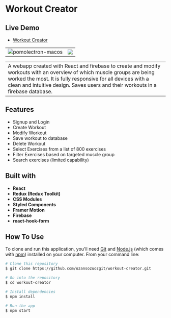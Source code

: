 Workout Creator
============

## Live Demo

- [Workout Creator](https://workout-creator-29a33.web.app/) 

|              |   |
|---------------------|----------------------|
|![pomolectron-macos](https://i.ibb.co/cgnLYLC/screenshot-responsive.png) | ![](https://i.ibb.co/R72yr6L/recording.gif) |


<table>
<tr>
<td>
  A webapp created with React and firebase to create and modify workouts with an overview of which muscle groups are being worked the most. It is fully responsive for all devices with a clean and intuitive design. Saves users and their workouts in a firebase database.
</td>
</tr>
</table>

## Features
- Signup and Login
- Create Workout
- Modify Workout
- Save workout to database
- Delete Workout
- Select Exercises from a list of 800 exercises
- Filter Exercises based on targeted muscle group
- Search exercises (limited capability)


## Built with 

- **React**
- **Redux (Redux Toolkit)**
- **CSS Modules**
- **Styled Components**
- **Framer Motion**
- **Firebase**
- **react-hook-form**

## How To Use

To clone and run this application, you'll need [Git](https://git-scm.com) and [Node.js](https://nodejs.org/en/download/) (which comes with [npm](http://npmjs.com)) installed on your computer. From your command line:

```bash
# Clone this repository
$ git clone https://github.com/ozansozuozgit/workout-creator.git

# Go into the repository
$ cd workout-creator

# Install dependencies
$ npm install

# Run the app
$ npm start
```
